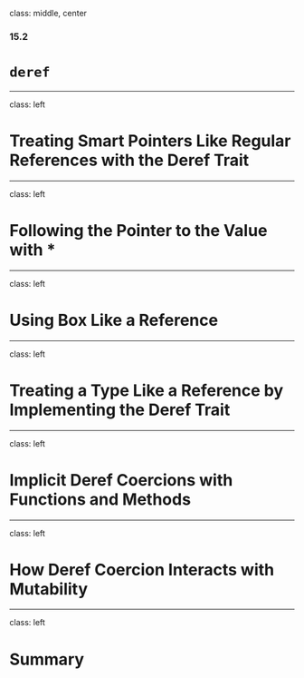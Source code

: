 class: middle, center

### 15.2

# `deref`

---

class: left

# Treating Smart Pointers Like Regular References with the Deref Trait

---

class: left

# Following the Pointer to the Value with *

---

class: left

# Using Box<T> Like a Reference

---

class: left

# Treating a Type Like a Reference by Implementing the Deref Trait

---

class: left

# Implicit Deref Coercions with Functions and Methods

---

class: left

# How Deref Coercion Interacts with Mutability

---

class: left

# Summary
